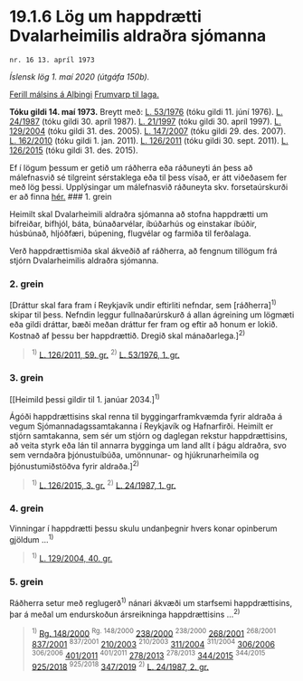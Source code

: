 # 19.1.6 Lög um happdrætti Dvalarheimilis aldraðra sjómanna

`nr. 16 13. apríl 1973`

_Íslensk lög 1. maí 2020 (útgáfa 150b)._

[Ferill málsins á Alþingi](https://www.althingi.is/thingstorf/thingmalalistar-eftir-thingum/ferill/?ltg=93&mnr=195)
[Frumvarp til laga.](https://www.althingi.is/altext/93/s/pdf/0368.pdf)

**Tóku gildi 14. maí 1973.**
Breytt með:
[L. 53/1976](https://althingi.is/altext/stjtnr.html#1976053) (tóku gildi 11. júní 1976).
[L. 24/1987](https://althingi.is/altext/stjtnr.html#1987024) (tóku gildi 30. apríl 1987).
[L. 21/1997](https://althingi.is/altext/stjt/1997.021.html) (tóku gildi 30. apríl 1997).
[L. 129/2004](https://althingi.is/altext/stjt/2004.129.html) (tóku gildi 31. des. 2005).
[L. 147/2007](https://althingi.is/altext/stjt/2007.147.html) (tóku gildi 29. des. 2007).
[L. 162/2010](https://althingi.is/altext/stjt/2010.162.html) (tóku gildi 1. jan. 2011).
[L. 126/2011](https://althingi.is/altext/stjt/2011.126.html) (tóku gildi 30. sept. 2011).
[L. 126/2015](https://althingi.is/altext/stjt/2015.126.html) (tóku gildi 31. des. 2015).

Ef í lögum þessum er getið um ráðherra eða ráðuneyti án þess að málefnasvið sé tilgreint sérstaklega eða til þess vísað, er átt viðeðasem fer með lög þessi. Upplýsingar um málefnasvið ráðuneyta skv. forsetaúrskurði er að finna [hér.](2018119.md) ### 1. grein

Heimilt skal Dvalarheimili aldraðra sjómanna að stofna happdrætti um bifreiðar, bifhjól, báta, búnaðarvélar, íbúðarhús og einstakar íbúðir, húsbúnað, hljóðfæri, búpening, flugvélar og farmiða til ferðalaga.

Verð happdrættismiða skal ákveðið af ráðherra, að fengnum tillögum frá stjórn Dvalarheimilis aldraðra sjómanna.

### 2. grein

[Dráttur skal fara fram í Reykjavík undir eftirliti nefndar, sem [ráðherra]<sup>1)</sup> skipar til þess. Nefndin leggur fullnaðarúrskurð á allan ágreining um lögmæti eða gildi dráttar, bæði meðan dráttur fer fram og eftir að honum er lokið. Kostnað af þessu ber happdrættið. Dregið skal mánaðarlega.]<sup>2)</sup> 

> <sup>1)</sup> [L. 126/2011, 59. gr.](https://althingi.is/altext/stjt/2011.126.html) <sup>2)</sup> [L. 53/1976, 1. gr.](https://althingi.is/altext/stjtnr.html#1976053?g1)

### 3. grein

[[Heimild þessi gildir til 1. janúar 2034.]<sup>1)</sup> 

Ágóði happdrættisins skal renna til byggingarframkvæmda fyrir aldraða á vegum Sjómannadagssamtakanna í Reykjavík og Hafnarfirði. Heimilt er stjórn samtakanna, sem sér um stjórn og daglegan rekstur happdrættisins, að veita styrk eða lán til annarra bygginga um land allt í þágu aldraðra, svo sem verndaðra þjónustuíbúða, umönnunar- og hjúkrunarheimila og þjónustumiðstöðva fyrir aldraða.]<sup>2)</sup> 

> <sup>1)</sup> [L. 126/2015, 3. gr.](https://althingi.is/altext/stjt/2015.126.html) <sup>2)</sup> [L. 24/1987, 1. gr.](https://althingi.is/altext/stjtnr.html#1987024?g1)

### 4. grein

Vinningar í happdrætti þessu skulu undanþegnir hvers konar opinberum gjöldum …<sup>1)</sup> 

> <sup>1)</sup> [L. 129/2004, 40. gr.](https://althingi.is/altext/stjt/2004.129.html)

### 5. grein

Ráðherra setur með reglugerð<sup>1)</sup> nánari ákvæði um starfsemi happdrættisins, þar á meðal um endurskoðun ársreikninga happdrættisins …<sup>2)</sup> 

> <sup>1)</sup> [Rg. 148/2000](https://althingi.ishttps://www.reglugerd.is/reglugerdir/allar/nr/148-2000) <sup>Rg. 148/2000</sup> [238/2000](https://althingi.ishttps://www.reglugerd.is/reglugerdir/allar/nr/238-2000) <sup>238/2000</sup> [268/2001](https://althingi.ishttps://www.reglugerd.is/reglugerdir/allar/nr/268-2001) <sup>268/2001</sup> [837/2001](https://althingi.ishttps://www.reglugerd.is/reglugerdir/allar/nr/837-2001) <sup>837/2001</sup> [210/2003](https://althingi.ishttps://www.reglugerd.is/reglugerdir/allar/nr/210-2003) <sup>210/2003</sup> [311/2004](https://althingi.ishttps://www.reglugerd.is/reglugerdir/allar/nr/311-2004) <sup>311/2004</sup> [306/2006](https://althingi.ishttps://www.reglugerd.is/reglugerdir/allar/nr/306-2006) <sup>306/2006</sup> [401/2011](https://althingi.ishttps://www.reglugerd.is/reglugerdir/allar/nr/401-2011) <sup>401/2011</sup> [278/2013](https://althingi.ishttps://www.reglugerd.is/reglugerdir/allar/nr/278-2013) <sup>278/2013</sup> [344/2015](https://althingi.ishttps://www.reglugerd.is/reglugerdir/allar/nr/344-2015) <sup>344/2015</sup> [925/2018](https://althingi.ishttps://www.reglugerd.is/reglugerdir/allar/nr/925-2018) <sup>925/2018</sup> [347/2019](https://althingi.ishttps://www.reglugerd.is/reglugerdir/allar/nr/347-2019) <sup>2)</sup> [L. 24/1987, 2. gr.](https://althingi.is/altext/stjtnr.html#1987024?g2)
